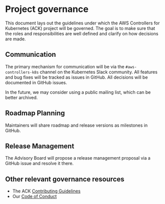 # Project governance

This document lays out the guidelines under which the AWS Controllers for Kubernetes (ACK) project will be governed.
The goal is to make sure that the roles and responsibilities are well defined and clarify on how decisions are made.

## Communication

The primary mechanism for communication will be via the `#aws-controllers-k8s` channel on the Kubernetes Slack community.
All features and bug fixes will be tracked as issues in GitHub. All decisions will be documented in GitHub issues.

In the future, we may consider using a public mailing list, which can be better archived.

## Roadmap Planning

Maintainers will share roadmap and release versions as milestones in GitHub.

## Release Management

The Advisory Board will propose a release management proposal via a GitHub issue and resolve it there.

## Other relevant governance resources

* The ACK [Contributing Guidelines](CONTRIBUTING.md)
* Our [Code of Conduct](CODE_OF_CONDUCT.md)
